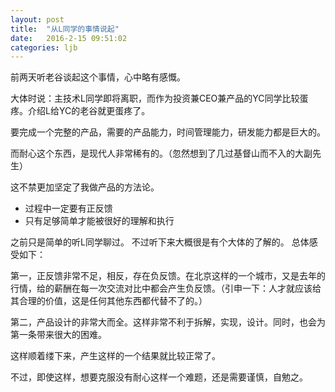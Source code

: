 ```yaml
---
layout: post
title:  "从L同学的事情说起"
date:   2016-2-15 09:51:02
categories: ljb
---
```


前两天听老谷谈起这个事情，心中略有感慨。

大体时说：主技术L同学即将离职，而作为投资兼CEO兼产品的YC同学比较蛋疼。介绍L给YC的老谷就更蛋疼了。

要完成一个完整的产品，需要的产品能力，时间管理能力，研发能力都是巨大的。

而耐心这个东西，是现代人非常稀有的。（忽然想到了几过基督山而不入的大副先生）

这不禁更加坚定了我做产品的方法论。

* 过程中一定要有正反馈
* 只有足够简单才能被很好的理解和执行

之前只是简单的听L同学聊过。
不过听下来大概很是有个大体的了解的。
总体感受如下：

第一，正反馈非常不足，相反，存在负反馈。在北京这样的一个城市，又是去年的行情，给的薪酬在每一次交流对比中都会产生负反馈。（引申一下：人才就应该给其合理的价值，这是任何其他东西都代替不了的。）

第二，产品设计的非常大而全。这样非常不利于拆解，实现，设计。同时，也会为第一条带来很大的困难。

这样顺着缕下来，产生这样的一个结果就比较正常了。

不过，即使这样，想要克服没有耐心这样一个难题，还是需要谨慎，自勉之。
